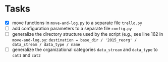 # Tasks
- [x] move functions in `move-and-log.py` to a separate file `trello.py`
- [ ] add configuration parameters to a separate file `config.py`
- [ ] generalize the directory structure used by the script (e.g., see line 162 in `move-and-log.py`: `destination = base_dir / '2015_reorg' / data_stream / data_type / name`
- [ ] generalize the organizational categories `data_stream` and `data_type` to `cat1` and `cat2`
